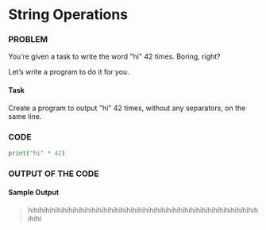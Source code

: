 # String Operations

### PROBLEM

You’re given a task to write the word "hi" 42 times. Boring, right?

Let’s write a program to do it for you.

#### Task

Create a program to output "hi" 42 times, without any separators, on the same line.

### CODE

```python
print("hi" * 42)
```

### OUTPUT OF THE CODE

#### Sample Output

> hihihihihihihihihihihihihihihihihihihihihihihihihihihihihihihihihihihihihihihihihihi<br>
